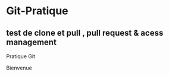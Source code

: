 # Git-Pratique

## test de clone et pull  , pull request & acess management 
Pratique Git


Bienvenue 